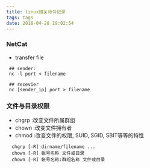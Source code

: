 ```yaml
---
title: linux相关命令记录
tags: tags
date: 2018-04-28 19:02:54
---
```

### NetCat 
- transfer file
```
 ## sender:
 nc -l port < filename
 
 ## recevier
 nc [sender_ip] port > filename

```
### 文件与目录权限
- chgrp :改变文件所属群组
- chown :改变文件拥有者
- chmod :改变文件的权限, SUID, SGID, SBIT等等的特性
```
  chgrp [-R] dirname/filename ...
  chown [-R] 帐号名称 文件或目录
  chown [-R] 帐号名称:群组名称 文件或目录
```
